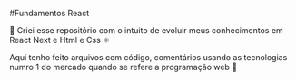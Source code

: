 #Fundamentos React

🤙 Criei esse repositório com o intuito de evoluir meus conhecimentos em React Next e Html e Css ⚛

Aqui tenho feito arquivos com código, comentários usando as tecnologias numro 1 do mercado 
quando se refere a programação web 💫
